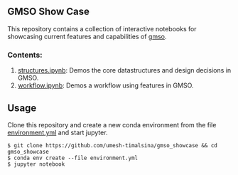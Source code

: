 ## GMSO Show Case
This repository contains a collection of interactive notebooks for showcasing current features and capabilities of [gmso](https://github.com/mosdef-hub/gmso).

### Contents:
1. [structures.ipynb](./structures.ipynb): Demos the core datastructures and design decisions in GMSO.
2. [workflow.ipynb](./workflow.ipynb): Demos a workflow using features in GMSO.

## Usage
Clone this repository and create a new conda environment from the file [environment.yml](./environment.yml) and start jupyter.

```shell script
$ git clone https://github.com/umesh-timalsina/gmso_showcase && cd gmso_showcase
$ conda env create --file environment.yml
$ jupyter notebook
```


